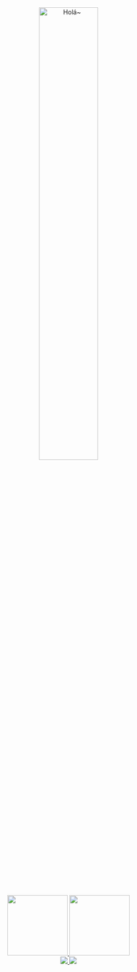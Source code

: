<div id="title" align=center>
    <a href="https://blog.spr-aachen.com">
        <img width="51%" src="https://readme-typing-svg.herokuapp.com?center=true&lines=Ciallo～(∠・ω<+)⌒☆&font=Fira+Code&weight=420&color=ACEGGECA&duration=1234&pause=4321" alt="Holá~"/>
        <br>
        <img height="135px" src="https://github-readme-stats.vercel.app/api?username=Spr-Aachen&hide_title=true&hide_border=true&show_icons=true&line_height=24&theme=vue"/>
        <img height="135px" src="https://github-readme-stats.vercel.app/api/top-langs/?username=Spr-Aachen&langs_count=8&hide_title=true&hide_border=true&layout=compact&theme=vue"/>
    </a>
    <br>
    <a href="https://huggingface.co/SprAachen">
        <img src="https://img.shields.io/badge/HuggingFace-Profile-yellow?logo=HuggingFace"/>
    </a>
    <a href="https://pypi.org/user/Spr_Aachen">
        <img src="https://img.shields.io/badge/PyPI-Projects-blue?logo=PyPI"/>
    </a>
</div>